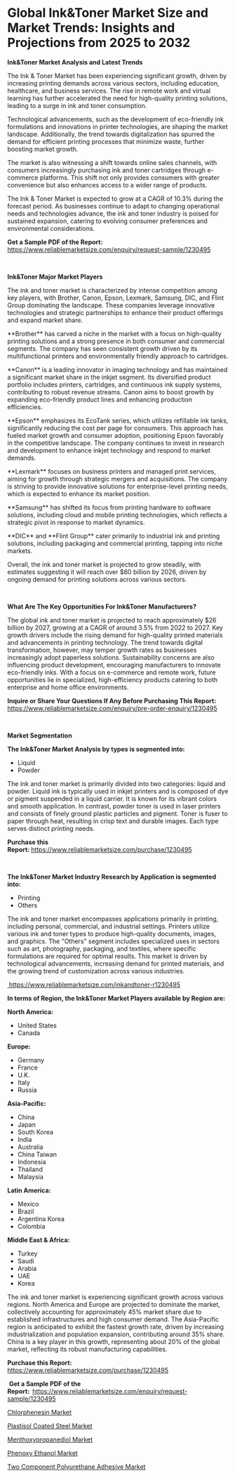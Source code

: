 <p><h1>Global Ink&Toner Market Size and Market Trends: Insights and Projections from 2025 to 2032</h1></p><p><strong>Ink&Toner Market Analysis and Latest Trends</strong></p>
<p><p>The Ink & Toner Market has been experiencing significant growth, driven by increasing printing demands across various sectors, including education, healthcare, and business services. The rise in remote work and virtual learning has further accelerated the need for high-quality printing solutions, leading to a surge in ink and toner consumption. </p><p>Technological advancements, such as the development of eco-friendly ink formulations and innovations in printer technologies, are shaping the market landscape. Additionally, the trend towards digitalization has spurred the demand for efficient printing processes that minimize waste, further boosting market growth. </p><p>The market is also witnessing a shift towards online sales channels, with consumers increasingly purchasing ink and toner cartridges through e-commerce platforms. This shift not only provides consumers with greater convenience but also enhances access to a wider range of products. </p><p>The Ink & Toner Market is expected to grow at a CAGR of 10.3% during the forecast period. As businesses continue to adapt to changing operational needs and technologies advance, the ink and toner industry is poised for sustained expansion, catering to evolving consumer preferences and environmental considerations.</p></p>
<p><strong>Get a Sample PDF of the Report:&nbsp;</strong> <a href="https://www.reliablemarketsize.com/enquiry/request-sample/1230495?utm_campaign=2008&utm_medium=2&utm_source=Github&utm_content=ia&utm_term=01042025&utm_id=inktoner">https://www.reliablemarketsize.com/enquiry/request-sample/1230495</a></p>
<p>&nbsp;</p>
<p><strong>Ink&Toner Major Market Players</strong></p>
<p><p>The ink and toner market is characterized by intense competition among key players, with Brother, Canon, Epson, Lexmark, Samsung, DIC, and Flint Group dominating the landscape. These companies leverage innovative technologies and strategic partnerships to enhance their product offerings and expand market share.</p><p>**Brother** has carved a niche in the market with a focus on high-quality printing solutions and a strong presence in both consumer and commercial segments. The company has seen consistent growth driven by its multifunctional printers and environmentally friendly approach to cartridges.</p><p>**Canon** is a leading innovator in imaging technology and has maintained a significant market share in the inkjet segment. Its diversified product portfolio includes printers, cartridges, and continuous ink supply systems, contributing to robust revenue streams. Canon aims to boost growth by expanding eco-friendly product lines and enhancing production efficiencies.</p><p>**Epson** emphasizes its EcoTank series, which utilizes refillable ink tanks, significantly reducing the cost per page for consumers. This approach has fueled market growth and consumer adoption, positioning Epson favorably in the competitive landscape. The company continues to invest in research and development to enhance inkjet technology and respond to market demands.</p><p>**Lexmark** focuses on business printers and managed print services, aiming for growth through strategic mergers and acquisitions. The company is striving to provide innovative solutions for enterprise-level printing needs, which is expected to enhance its market position.</p><p>**Samsung** has shifted its focus from printing hardware to software solutions, including cloud and mobile printing technologies, which reflects a strategic pivot in response to market dynamics. </p><p>**DIC** and **Flint Group** cater primarily to industrial ink and printing solutions, including packaging and commercial printing, tapping into niche markets.</p><p>Overall, the ink and toner market is projected to grow steadily, with estimates suggesting it will reach over $60 billion by 2026, driven by ongoing demand for printing solutions across various sectors.</p></p>
<p>&nbsp;</p>
<p><strong>What Are The Key Opportunities For Ink&Toner Manufacturers?</strong></p>
<p><p>The global ink and toner market is projected to reach approximately $26 billion by 2027, growing at a CAGR of around 3.5% from 2022 to 2027. Key growth drivers include the rising demand for high-quality printed materials and advancements in printing technology. The trend towards digital transformation, however, may temper growth rates as businesses increasingly adopt paperless solutions. Sustainability concerns are also influencing product development, encouraging manufacturers to innovate eco-friendly inks. With a focus on e-commerce and remote work, future opportunities lie in specialized, high-efficiency products catering to both enterprise and home office environments.</p></p>
<p><strong>Inquire or Share Your Questions If Any Before Purchasing This Report:</strong> <a href="https://www.reliablemarketsize.com/enquiry/pre-order-enquiry/1230495?utm_campaign=2008&utm_medium=2&utm_source=Github&utm_content=ia&utm_term=01042025&utm_id=inktoner">https://www.reliablemarketsize.com/enquiry/pre-order-enquiry/1230495</a></p>
<p>&nbsp;</p>
<p><strong>Market Segmentation</strong></p>
<p><strong>The Ink&Toner Market Analysis by types is segmented into:</strong></p>
<p><ul><li>Liquid</li><li>Powder</li></ul></p>
<p><p>The ink and toner market is primarily divided into two categories: liquid and powder. Liquid ink is typically used in inkjet printers and is composed of dye or pigment suspended in a liquid carrier. It is known for its vibrant colors and smooth application. In contrast, powder toner is used in laser printers and consists of finely ground plastic particles and pigment. Toner is fuser to paper through heat, resulting in crisp text and durable images. Each type serves distinct printing needs.</p></p>
<p><strong>Purchase this Report:&nbsp;</strong><a href="https://www.reliablemarketsize.com/purchase/1230495?utm_campaign=2008&utm_medium=2&utm_source=Github&utm_content=ia&utm_term=01042025&utm_id=inktoner">https://www.reliablemarketsize.com/purchase/1230495</a></p>
<p>&nbsp;</p>
<p><strong>The Ink&Toner Market Industry Research by Application is segmented into:</strong></p>
<p><ul><li>Printing</li><li>Others</li></ul></p>
<p><p>The ink and toner market encompasses applications primarily in printing, including personal, commercial, and industrial settings. Printers utilize various ink and toner types to produce high-quality documents, images, and graphics. The "Others" segment includes specialized uses in sectors such as art, photography, packaging, and textiles, where specific formulations are required for optimal results. This market is driven by technological advancements, increasing demand for printed materials, and the growing trend of customization across various industries.</p></p>
<p><a href="https://www.reliablemarketsize.com/inkandtoner-r1230495?utm_campaign=2008&utm_medium=2&utm_source=Github&utm_content=ia&utm_term=01042025&utm_id=inktoner">&nbsp;https://www.reliablemarketsize.com/inkandtoner-r1230495</a></p>
<p><strong>In terms of Region, the Ink&Toner Market Players available by Region are:</strong></p>
<p>
    <p> <strong> North America: </strong>
        <ul>
            <li>United States</li>
            <li>Canada</li>
        </ul>
        </p> 
    <p> <strong> Europe: </strong>
        <ul>
            <li>Germany</li>
            <li>France</li>
            <li>U.K.</li>
            <li>Italy</li>
            <li>Russia</li>
        </ul>
        </p> 
    <p> <strong> Asia-Pacific: </strong>
        <ul>
            <li>China</li>
            <li>Japan</li>
            <li>South Korea</li>
            <li>India</li>
            <li>Australia</li>
            <li>China Taiwan</li>
            <li>Indonesia</li>
            <li>Thailand</li>
            <li>Malaysia</li>
        </ul>
        </p> 
    <p> <strong> Latin America: </strong>
        <ul>
            <li>Mexico</li>
            <li>Brazil</li>
            <li>Argentina Korea</li>
            <li>Colombia</li>
        </ul>
        </p> 
    <p> <strong> Middle East & Africa: </strong>
        <ul>
            <li>Turkey</li>
            <li>Saudi</li>
            <li>Arabia</li>
            <li>UAE</li>
            <li>Korea</li>
        </ul>
    </p>
    </p>
<p><p>The ink and toner market is experiencing significant growth across various regions. North America and Europe are projected to dominate the market, collectively accounting for approximately 45% market share due to established infrastructures and high consumer demand. The Asia-Pacific region is anticipated to exhibit the fastest growth rate, driven by increasing industrialization and population expansion, contributing around 35% share. China is a key player in this growth, representing about 20% of the global market, reflecting its robust manufacturing capabilities.</p></p>
<p><strong>Purchase this Report: </strong><a href="https://www.reliablemarketsize.com/purchase/1230495?utm_campaign=2008&utm_medium=2&utm_source=Github&utm_content=ia&utm_term=01042025&utm_id=inktoner">https://www.reliablemarketsize.com/purchase/1230495</a></p>
<p>&nbsp;<strong>Get a Sample PDF of the Report:&nbsp;&nbsp;</strong><a href="https://www.reliablemarketsize.com/enquiry/request-sample/1230495?utm_campaign=2008&utm_medium=2&utm_source=Github&utm_content=ia&utm_term=01042025&utm_id=inktoner">https://www.reliablemarketsize.com/enquiry/request-sample/1230495</a></p>
<p><strong></strong></p>
<p><p><a href="https://github.com/etapaqanee/Market-Research-Report-List-1/blob/main/chlorphenesin-market.md?utm_campaign=2008&utm_medium=2&utm_source=Github&utm_content=ia&utm_term=01042025&utm_id=inktoner">Chlorphenesin Market</a></p><p><a href="https://github.com/bhatttutty2p/Market-Research-Report-List-1/blob/main/plastisol-coated-steel-market.md?utm_campaign=2008&utm_medium=2&utm_source=Github&utm_content=ia&utm_term=01042025&utm_id=inktoner">Plastisol Coated Steel Market</a></p><p><a href="https://github.com/sphaabrose/Market-Research-Report-List-1/blob/main/menthoxypropanediol-market.md?utm_campaign=2008&utm_medium=2&utm_source=Github&utm_content=ia&utm_term=01042025&utm_id=inktoner">Menthoxypropanediol Market</a></p><p><a href="https://github.com/leptouwrites/Market-Research-Report-List-1/blob/main/phenoxy-ethanol-market.md?utm_campaign=2008&utm_medium=2&utm_source=Github&utm_content=ia&utm_term=01042025&utm_id=inktoner">Phenoxy Ethanol Market</a></p><p><a href="https://github.com/colloerrinbp/Market-Research-Report-List-1/blob/main/two-component-polyurethane-adhesive-market.md?utm_campaign=2008&utm_medium=2&utm_source=Github&utm_content=ia&utm_term=01042025&utm_id=inktoner">Two Component Polyurethane Adhesive Market</a></p></p>
